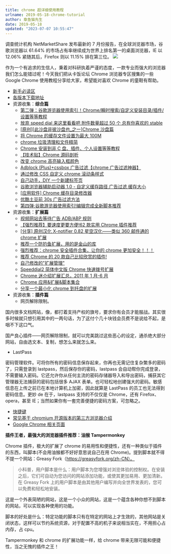 ```yaml
---
title: chrome 超详细使用教程
urlname: 2019-05-18-chrome-tutorial
author: 章鱼猫先生
date: 2019-05-18
updated: "2023-07-07 10:55:47"
---
```


调查统计机构 NetMarketShare 发布最新的 7 月份报告，在全球浏览器市场，谷歌浏览器以 61.64% 的市场占有率继续成为世界上排名第一的桌面浏览器，IE 以 12.06% 紧随其后，Firefox 则以 11.15% 排在第三位。
![](https://shub-1251708715.cos.ap-guangzhou.myqcloud.com/elog-cookbook-img/FldSo_YO8qieHJKyhjmIUw_YONJC.png)

作为一个有追求的生信人，秉着对科研执着严谨的态度，一款专业而强大的浏览器我们怎么能错过呢！今天我们把从卡饭论坛 Chrome 浏览器专区搜集的一些 Google Chrome 使用教程分享给大家，希望能对喜欢 Chrome 的童鞋有帮助。

- [新手必读区](https://bbs.kafan.cn/forum.php?mod=viewthread&tid=984403&page=1#pid191955358)
- [各版本下载地址](https://bbs.kafan.cn/forum.php?mod=viewthread&tid=984403&page=1#pid19195543)
- 资源收集：**综合篇**
  - [第二弹：谷歌游览器使用索引！Chrome/瞬时搜索/自定义安装目录/插件/设置等等教程](http://bbs.kafan.cn/thread-840991-1-1.html)
  - [放弃 speed dial 来这里看看吧 附件数量超过 50 个 总有你喜欢的 stable](http://bbs.kafan.cn/thread-929554-1-1.html)
  - [\[原创\]\[此沙盘非彼沙盘也\_之一\]Chrome 沙盘篇](http://bbs.kafan.cn/thread-858761-1-1.html)
  - [将 Chrome 的缓存文件设置为最大 100M](http://bbs.kafan.cn/thread-866484-1-1.html)
  - [chrome 垃圾清理和文件精简](http://bbs.kafan.cn/thread-863479-1-1.html)
  - [Chrome 安装到非 C 盘、插件、个人设置等等教程](http://bbs.kafan.cn/thread-865588-1-1.html)
  - [【技术贴】Chrome 源码剖析](http://bbs.kafan.cn/thread-716167-1-1.html)
  - [改变 chrome 高亮输入框颜色](http://bbs.kafan.cn/thread-766877-1-1.html)
  - [Adblock (Plus)+cssbox 广告过滤【chrome 广告过滤神器】](http://bbs.kafan.cn/thread-803683-1-1.html)
  - [通过修改 CSS 自定义 chrome 滚动条样式](http://bbs.kafan.cn/thread-1041710-1-1.html)
  - [自己动手，DIY 一个新建标签页](http://bbs.kafan.cn/forum.php?mod=viewthread&tid=1046868)
  - [谷歌浏览器辅助启动器 1.0 - 自定义缓存路径,广告过滤,缓存大小](http://bbs.kafan.cn/thread-1073040-1-1.html)
  - [\[应用软件\] Chrome 缓存目录修改器](http://bbs.kafan.cn/thread-1072463-1-1.html)
  - [优酷土豆前 30s 广告过滤方法](http://bbs.kafan.cn/thread-1029738-1-1.html)
  - [第四弹:谷歌游览器使用索引!编辑完成全新脚本推荐](http://bbs.kafan.cn/thread-1092697-1-1.html)
- 资源收集：**扩展篇**
  - [视频网站去等待广告 ADB/ABP 规则](http://bbs.kafan.cn/thread-1020949-1-1.html)
  - [【强烈推荐】要速度更要方便!62 款实用 Chrome 插件推荐](http://bbs.kafan.cn/thread-644937-1-1.html)
  - [\[分享\] 原创汉化 X-notifier 0.82 星空汉化——类似 360 邮件通的 chrome 扩展](http://bbs.kafan.cn/thread-1005404-1-1.html)
  - [推荐一个防钓鱼扩展，用的是金山的库](http://bbs.kafan.cn/thread-1002916-1-1.html)
  - [强烈推荐：chrome 安全插件合集，让你的 chrome 更加安全！！！](http://bbs.kafan.cn/thread-957029-1-1.html)
  - [推荐 Chrome 的 20 款自己比较欣赏的插件!](http://bbs.kafan.cn/thread-893054-1-1.html)
  - [自己修改的"扩展管理"](http://bbs.kafan.cn/thread-889525-1-1.html)
  - [Speeddial2 简体中文版 Chrome 快速拨号扩展](http://bbs.kafan.cn/thread-1007004-1-1.html)
  - [Chrome 迷介绍扩展汇总，2011 年 1 月-6 月](http://bbs.kafan.cn/thread-1011199-1-1.html)
  - [Chrome 应用&扩展&脚本集合](http://bbs.kafan.cn/thread-1040672-1-1.html)
  - [分享一个最小化 chrome 到托盘的扩展](http://bbs.kafan.cn/thread-1084630-1-1.html)
- 资源收集：**插件篇**
  - 网页解除限制。

国内很多文档网站，像，都打着支持产权的旗号，要求你有会员才能服战。其实很多时候就只想引用其中的一两句话，为了这付个几十块钱会员费不是说给不起，是咽不下这口气。

国产良心插件——网页解除限制，就可以完美跳过这些恶心的设定，通杀绝大部分网站，自由选文本、复制，想怎么来就怎么来。

- LastPass

密码管理软件。可将你所有的密码信息保存起来，你再也无需记住复杂繁多的密码了，只需登录到 lastpass，然后保存你的密码，lastpass 会自动帮你完成登录，不需要输入密码。它还允许你从任何主流的密码存储器导入和导出密码，捕获其它管理器无法捕获的密码包括很多 AJAX 表单。也可轻松地创建强大的密码。敏感信息在上传之前已在本地计算机上加密，因此就算是 LastPass 的员工也无法得到密码信息。更妙 de 在于，lastpass 支持的不仅仅是 Chrome，还有 Firefox、opera，甚至 IE；当然如果你有一套完善便捷的密码方案，可忽略之。

- [快捷键](http://bbs.kafan.cn/forum.php?mod=redirect&goto=findpost&ptid=984403&pid=19195849&fromuid=487958)
- [常见基于 chromium 开源版本的第三方浏览器介绍](http://bbs.kafan.cn/forum.php?mod=redirect&goto=findpost&ptid=984403&pid=19195861&fromuid=487958)
- [Google Chrome 相关页面](http://bbs.kafan.cn/forum.php?mod=redirect&goto=findpost&ptid=984403&pid=19195865&fromuid=487958)

**插件王者，最强大的浏览器插件推荐：油猴 Tampermonkey**

Chrome 插件，极大的扩展了 chrome 的易用性和便捷性，还有一种类似于插件的东西，叫脚本(不会用油猴都不好好意思说自己在用 Chrome)。提到脚本就不得不提一个网站：Greasy Fork（<https://greasyfork.org/zh-CN）。>

> 小科普，用户脚本是什么：用户脚本为您增强对浏览体验的控制权。在安装之后，它们可自动为您访问的网站添加功能，或使其更加易用、更加清新。在 Greasy Fork 上的用户脚本是由其他用户编写并向全世界发表的，您可以免费和轻松地安装。

这是一个外表简陋的网站，这是一个小众的网站，这是一个蕴含各种你想不到脚本的网站，可以实现各种使用的功能。

脚本的好处是什么：特定功能的脚本只有在特定的网站上才生效的，其他网站是关闭状态，这样可以节约系统资源，对于配置不高的机子来说相当实在，不用担心占内存，占 cpu。

Tampermonkey 和 chrome 的扩展功能一样，给 chrome 带来无限可能和便捷性，当之无愧的插件之王！
